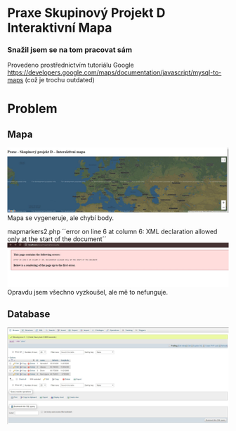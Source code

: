
# Praxe Skupinový Projekt D Interaktivní Mapa 
### Snažil jsem se na tom pracovat sám

Provedeno prostřednictvím tutoriálu Google https://developers.google.com/maps/documentation/javascript/mysql-to-maps (což je trochu outdated)

# Problem

## Mapa

![](mapa.JPG)
Mapa se vygeneruje, ale chybí body.

mapmarkers2.php ´´error on line 6 at column 6: XML declaration allowed only at the start of the document´´ <br>
![](error.JPG)
Opravdu jsem všechno vyzkoušel, ale mě to nefunguje.

## Database

![](database.JPG)
